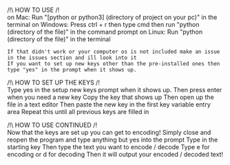 /!\ HOW TO USE /!\
	on Mac: Run "[python or python3] (directory of project on your pc)" in the terminal
	on Windows: Press ctrl + r then type cmd then run "python (directory of the file)" in the command prompt
	on Linux: Run "python (directory of the file)" in the terminal
  
	If that didn't work or your computer os is not included make an issue in the issues section and ill look into it
	If you want to set up new keys other than the pre-installed ones then type "yes" in the prompt when it shows up.
  
/!\ HOW TO SET UP THE KEYS /!\
	Type yes in the setup new keys prompt when it shows up.
	Then press enter when you need a new key
	Copy the key that shows up
	Then open up the file in a text editor
	Then paste the new key in the first key variable entry area
	Repeat this until all previous keys are filled in

/!\ HOW TO USE CONTINUED /!\
	Now that the keys are set up you can get to encoding!
	Simply close and reopen the program and type anything but yes into the prompt
	Type in the starting key
	Then type the text you want to encode / decode
	Type e for encoding or d for decoding
	Then it will output your encoded / decoded text!
